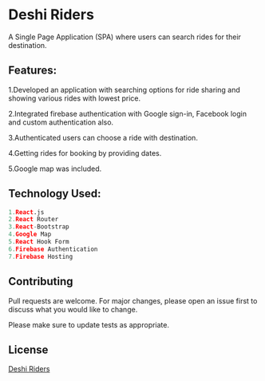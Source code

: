 # Deshi Riders

A Single Page Application (SPA) where users can search rides for their destination.

## Features:

1.Developed an application with searching options for ride sharing and showing various rides with lowest price.

2.Integrated firebase authentication with Google sign-in, Facebook login and custom authentication also.

3.Authenticated users can choose a ride with destination.

4.Getting rides for booking by providing dates.

5.Google map was included.



## Technology Used:

```python
1.React.js
2.React Router
3.React-Bootstrap
4.Google Map
5.React Hook Form
6.Firebase Authentication
7.Firebase Hosting
```

## Contributing
Pull requests are welcome. For major changes, please open an issue first to discuss what you would like to change.

Please make sure to update tests as appropriate.

## License
[Deshi Riders](https://deshi-riders-3ecaa.web.app/)
